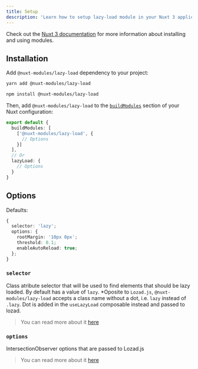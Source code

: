 ```yaml
---
title: Setup
description: 'Learn how to setup lazy-load module in your Nuxt 3 application.'
---
```


Check out the [Nuxt 3 documentation](https://v3.nuxtjs.org/docs/directory-structure/nuxt.config#buildmodules) for more information about installing and using modules.

## Installation

Add `@nuxt-modules/lazy-load` dependency to your project:

<code-group>
  <code-block label="Yarn" active>

```bash
yarn add @nuxt-modules/lazy-load
```

  </code-block>
  <code-block label="NPM">

```bash
npm install @nuxt-modules/lazy-load
```

  </code-block>
</code-group>

Then, add `@nuxt-modules/lazy-load` to the [`buildModules`](https://v3.nuxtjs.org/docs/directory-structure/nuxt.config#buildmodules) section of your Nuxt configuration:

```ts [nuxt.config.js|ts]
export default {
  buildModules: [
    ['@nuxt-modules/lazy-load', {
      // Options
    }]
  ],
  // Or
  lazyLoad: {
    // Options
  }
}
```

## Options

Defaults:

```ts
{
  selector: 'lazy';
  options: {
    rootMargin: '10px 0px';
    threshold: 0.1;
    enableAutoReload: true;
  };
}
```

### `selector`

Class atribute selector that will be used to find elements that should be lazy loaded. By default has a value of `lazy`.
*Oposite to `Lozad.js`, `@nuxt-modules/lazy-load` accepts a class name without a dot, i.e. `lazy` instead of `.lazy`. Dot is added in the `useLazyLoad` composable instead and passed to lozad.

> You can read more about it [here](https://github.com/ApoorvSaxena/lozad.js#usage)

### `options`

IntersectionObserver options that are passed to Lozad.js

> You can read more about it [here](https://developer.mozilla.org/en-US/docs/Web/API/IntersectionObserver)
